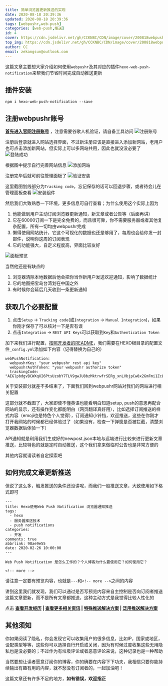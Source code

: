 ```yaml
---
title: 简单浏览器更新推送的实现
date: 2020-08-18 20:39:36
updated: 2020-08-18 20:39:36
tags: [webpushr,web-push]
categories: [web-push,推送]
id: 4
cover: https://cdn.jsdelivr.net/gh/CCKNBC/CDN/image/cover/200818webpushr.png
top_img: https://cdn.jsdelivr.net/gh/CCKNBC/CDN/image/cover/200818webpushr.png
author: CC
email: zekangsun@outlook.com
---
```


这篇文章主要想大家介绍如何使用`webpushr`及其对应的插件`hexo-web-push-notification`来帮我们节省时间完成自动推送更新

<!-- more -->

## 插件安装

```
npm i hexo-web-push-notification --save
```
## 注册webpushr账号

**[首先进入官网注册账号](https://app.webpushr.com/)** ，注意需要谷歌人机验证，请自备工具访问
![注册账号](https://cdn.jsdelivr.net/gh/ccknbc-backup/photos/img/2020.09.11-18:11:29-https/s1.ax1x.com/2020/08/18.png)

注册后登录就进入网站选择界面，不过新注册应该是直接进入添加新网站，老用户也可点击添加新网站，但实际上可以多网站共用，因此也就没没必要了
![登陆成功](https://cdn.jsdelivr.net/gh/ccknbc-backup/photos/img/2020.09.11-18:12:51-https/s1.ax1x.com/2020/08/18.png)

根据图中提示自行完善网站信息
![添加网站](https://cdn.jsdelivr.net/gh/ccknbc-backup/photos/img/2020.09.11-18:12:43-https/s1.ax1x.com/2020/08/18.png)

注册完毕后就可前往管理面板了
![验证安装](https://cdn.jsdelivr.net/gh/ccknbc-backup/photos/img/2020.09.11-18:12:33-https/s1.ax1x.com/2020/08/18.png)

这里截图划线部分为`Tracking code`，忘记保存的话可以回退步骤，或者待会儿在管理面板查看
![安装组件](https://cdn.jsdelivr.net/gh/ccknbc-backup/photos/img/2020.09.11-18:12:23-https/s1.ax1x.com/2020/08/18.png)

然后我们大致熟悉一下环境，更多信息可自行查看；为什么使用这个实际上因为
1. 他能做到用户主动订阅浏览器更新通知，新文章或者公告等（后面再讲）
2. 它在60000订阅一下是完全免费的，而且很可靠，你不需要服务器或者其他复杂配置，所有一切均由webpushr完成
3. 懒得使用网站统计，它这个可视化的数据也还是够用了，每周也会给你发一封邮件，说明你这周的订阅表现
4. 它的功能强大，自定义程度高，界面比较友好

![面板预览](https://cdn.jsdelivr.net/gh/ccknbc-backup/photos/img/2020.09.11-18:12:00-https/s1.ax1x.com/2020/08/18.png)

当然他还是有缺点的
1. 浏览器清除本地数据后他会把你当作新用户发送欢迎通知，影响了数据统计
2. 它的地图把宝岛台湾划在中国之外
3. 有时候你会延后几天收到一条更新通知

## 获取几个必要配置

1. 点击`Setup` -> `Tracking code`(或`Integration` -> `Manual Integration`)，如果你刚才保存了可以核对一下是否有误
2. 点击`Integration` -> `REST API Keys`可以获取到`Key`和`Authentication Token`

加下来我们进行配置，[按照开发者的README](https://github.com/glazec/hexo-web-push-notification)，我们需要在HEXO根目录的配置文件`_config.yml`添加如下内容（记得替换为自己的）

```
webPushNotification:
  webpushrKey: "your webpushr rest api key"
  webpushrAuthToken: "your webpushr authorize token"
  trackingCode: "AEGlpbdgvBCWXqXI6PtsUzobY7TLV9gwJU8bzMktrwfrSERg_xnLVbjpCw8x2GmFmi1ZcLTz0ni6OnX5MAwoM88"
```

关于安装部分就差不多结束了，下面我们回到webpushr网站对我们的网站进行相关配置

这部分就不截图了，大家即使不懂英语也能看明白知道setup, push的意思再配合网站的显示，还有操作变化都能明白（网页翻译真好用），比如选择订阅推送的样式内容（emoji也是特色个人觉得），订阅通知小铃铛，欢迎推送，这些在你刚才打开我网站的时候都已经体验过了（如果没有，检查一下弹窗是否被拦截，清楚浏览器数据后体验一下）

API通知就是利用我们生成好的newpost.json本地与远端进行比较来进行更新文章推送，比较特色的就是定时自动推送，这个我们拿来做临时公告也是非常方便的

其他内容就请读者自定探索吧

## 如何完成文章更新推送

但说了这么多，触发推送的条件还没讲呢，而我们一般推送文章，大致使用如下格式即可
```
---
title: Hexo使用Web Push Notification 浏览器通知推送
tags:
  - hexo
  - 服务器推送技术
  - push notifications
categories:
  - 开发
comments: true
abbrlink: 98ae9e55
date: 2020-02-26 10:00:00
---

Web Push Notification 是怎么工作的？个人博客为什么要使用它？如何使用它？

<!-- more -->
```
请注意一定要有预览内容，也就是`---`和`<!-- more -->`之间的内容

讲到这里我们就发现，我们可以通过是否写预览内容来自主控制是否向订阅者推送这篇文章更新，而不是所有文章都推送，这种主动方式是我觉得比较人性化的

点击 **[查看开发经历](https://www.inevitable.tech/posts/a1b574bb/) | [查看更多相关资讯](https://www.inevitable.tech/posts/98ae9e55/) | [特殊推送解决方案](https://www.inevitable.tech/posts/afd56cf2/) | [泛用推送解决方案](https://www.inevitable.tech/posts/a1b574bb/)**

##  其他须知

你如果阅读了隐私，你会发现它可以收集用户的很多信息，比如IP，国家或地区，设配类型等等，这些你可以选择自行开启或关闭，因为有时候过度收集这些无用隐私也是没必要的；不过作为有垃圾评论或者恶意评论来说，这种记录也是一种帮助

当然要想让读者愿意订阅你的博客，你的确要在内容下下功夫，我相信只要你能持续输出有趣有用的内容，就不愁没有订阅者的，一起加油吧！

这篇文章还有许多不足的地方，**如有错误，欢迎指正**